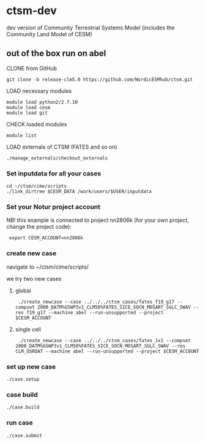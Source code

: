 # ctsm-dev
dev version of Community Terrestrial Systems Model (includes the Community Land Model of CESM)

## out of the box run on abel
CLONE from GitHub

    git clone -b release-clm5.0 https://github.com/NordicESMhub/ctsm.git

LOAD necessary modules

    module load python2/2.7.10
    module load cesm
    module load git


CHECK loaded modules
    
    module list

LOAD externals of CTSM (FATES and so on)

    ./manage_externals/checkout_externals
    
### Set inputdata for all your cases

    cd ~/ctsm/cime/scripts
    ./link_dirtree $CESM_DATA /work/users/$USER/inputdata

### Set your Notur project account


NB! this example is connected to project nn2806k (for your own project, change the project code):

     export CESM_ACCOUNT=nn2806k

### create new case

navigate to ~/ctsm/cime/scripts/

we try two new cases
1) global 

        ./create_newcase --case ../../../ctsm_cases/fates_f19_g17 --compset 2000_DATM%GSWP3v1_CLM50%FATES_SICE_SOCN_MOSART_SGLC_SWAV --res f19_g17 --machine abel --run-unsupported --project $CESM_ACCOUNT
    
2) single cell
    
        ./create_newcase --case ../../../ctsm_cases/fates_1x1 --compset 2000_DATM%GSWP3v1_CLM50%FATES_SICE_SOCN_MOSART_SGLC_SWAV --res CLM_USRDAT --machine abel --run-unsupported --project $CESM_ACCOUNT
    
### set up new case

    ./case.setup

### case build
    
    ./case.build 

### run case

    ./case.submit 


